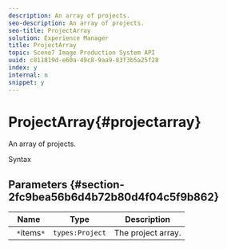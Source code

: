 ```yaml
---
description: An array of projects.
seo-description: An array of projects.
seo-title: ProjectArray
solution: Experience Manager
title: ProjectArray
topic: Scene7 Image Production System API
uuid: c811819d-e60a-49c8-9aa9-83f3b5a25f28
index: y
internal: n
snippet: y
---
```


# ProjectArray{#projectarray}

An array of projects.

 Syntax 

## Parameters {#section-2fc9bea56b6d4b72b80d4f04c5f9b862}

|  Name  | Type  | Description  |
|---|---|---|
|  ` *`items`*`  | `types:Project`  | The project array.  |

